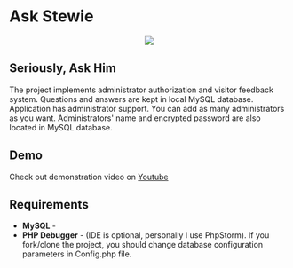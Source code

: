# Ask Stewie

<p align="center">
  <img src="https://goo.gl/GRKgPz"/>
</p>

## Seriously, Ask Him

The project implements administrator authorization and visitor feedback system.
Questions and answers are kept in local MySQL database.
Application has administrator support. You can add as many administrators as you want.
Administrators' name and encrypted password are also located in MySQL database.

## Demo
Check out demonstration video on [Youtube](https://youtu.be/4tn66-gHhVY)
 
## Requirements
- **MySQL** - 
- **PHP Debugger** - (IDE is optional, personally I use PhpStorm).
If you fork/clone the project, you should change database configuration parameters in Config.php file.
